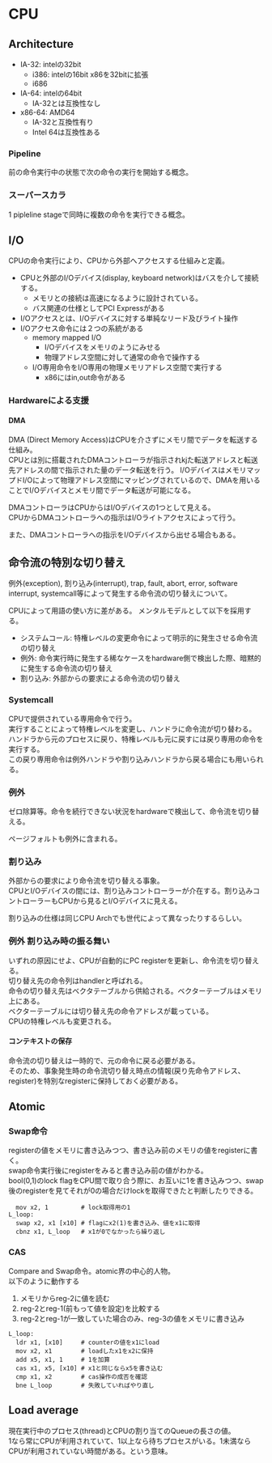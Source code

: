 # CPU

## Architecture

* IA-32: intelの32bit
  * i386: intelの16bit x86を32bitに拡張
  * i686
* IA-64: intelの64bit
  * IA-32とは互換性なし
* x86-64: AMD64
  * IA-32と互換性有り
  * Intel 64は互換性ある

### Pipeline

前の命令実行中の状態で次の命令の実行を開始する概念。

### スーパースカラ

1 pipleline stageで同時に複数の命令を実行できる概念。

## I/O

CPUの命令実行により、CPUから外部へアクセスする仕組みと定義。  

* CPUと外部のI/Oデバイス(display, keyboard network)はバスを介して接続する。  
  * メモリとの接続は高速になるように設計されている。  
  * バス関連の仕様としてPCI Expressがある
* I/Oアクセスとは、I/Oデバイスに対する単純なリード及びライト操作
* I/Oアクセス命令には２つの系統がある
  * memory mapped I/O
    * I/Oデバイスをメモリのようにみせる
    * 物理アドレス空間に対して通常の命令で操作する
  * I/O専用命令をI/O専用の物理メモリアドレス空間で実行する
    * x86にはin,out命令がある

### Hardwareによる支援

#### DMA

DMA (Direct Memory Access)はCPUを介さずにメモリ間でデータを転送する仕組み。  
CPUとは別に搭載されたDMAコントローラが指示されkjた転送アドレスと転送先アドレスの間で指示された量のデータ転送を行う。  I/OデバイスはメモリマップドI/Oによって物理アドレス空間にマッピングされているので、DMAを用いることでI/Oデバイスとメモリ間でデータ転送が可能になる。

DMAコントローラはCPUからはI/Oデバイスの1つとして見える。  
CPUからDMAコントローラへの指示はI/Oライトアクセスによって行う。

また、DMAコントローラへの指示をI/Oデバイスから出せる場合もある。



## 命令流の特別な切り替え

例外(exception), 割り込み(interrupt), trap, fault, abort, error, software interrupt, systemcall等によって発生する命令流の切り替えについて。

CPUによって用語の使い方に差がある。  メンタルモデルとして以下を採用する。  

* システムコール: 特権レベルの変更命令によって明示的に発生させる命令流の切り替え
* 例外: 命令実行時に発生する稀なケースをhardware側で検出した際、暗黙的に発生する命令流の切り替え
* 割り込み: 外部からの要求による命令流の切り替え


### Systemcall

CPUで提供されている専用命令で行う。  
実行することによって特権レベルを変更し、ハンドラに命令流が切り替わる。  
ハンドラから元のプロセスに戻り、特権レベルも元に戻すには戻り専用の命令を実行する。  
この戻り専用命令は例外ハンドラや割り込みハンドラから戻る場合にも用いられる。


### 例外

ゼロ除算等。命令を続行できない状況をhardwareで検出して、命令流を切り替える。  

ページフォルトも例外に含まれる。


### 割り込み

外部からの要求により命令流を切り替える事象。  
CPUとI/Oデバイスの間には、割り込みコントローラーが介在する。割り込みコントローラーもCPUから見るとI/Oデバイスに見える。  

割り込みの仕様は同じCPU Archでも世代によって異なったりするらしい。


### 例外 割り込み時の振る舞い

いずれの原因にせよ、CPUが自動的にPC registerを更新し、命令流を切り替える。  
切り替え先の命令列はhandlerと呼ばれる。  
命令の切り替え先はベクタテーブルから供給される。ベクターテーブルはメモリ上にある。  
ベクターテーブルには切り替え先の命令アドレスが載っている。   
CPUの特権レベルも変更される。


#### コンテキストの保存

命令流の切り替えは一時的で、元の命令に戻る必要がある。  
そのため、事象発生時の命令流切り替え時点の情報(戻り先命令アドレス、register)を特別なregisterに保持しておく必要がある。


## Atomic

### Swap命令

registerの値をメモリに書き込みつつ、書き込み前のメモリの値をregisterに書く。  
swap命令実行後にregisterをみると書き込み前の値がわかる。  
bool(0,1)のlock flagをCPU間で取り合う際に、お互いに1を書き込みつつ、swap後のregisterを見てそれが0の場合だけlockを取得できたと判断したりできる。

```
  mov x2, 1         # lock取得用の1
L_loop:
  swap x2, x1 [x10] # flagにx2(1)を書き込み、値をx1に取得
  cbnz x1, L_loop   # x1が0でなかったら繰り返し
```

### CAS

Compare and Swap命令。atomic界の中心的人物。  
以下のように動作する

1. メモリからreg-2に値を読む
2. reg-2とreg-1(前もって値を設定)を比較する
3. reg-2とreg-1が一致していた場合のみ、reg-3の値をメモリに書き込み


```
L_loop:
  ldr x1, [x10]     # counterの値をx1にload
  mov x2, x1        # loadしたx1をx2に保持
  add x5, x1, 1     # 1を加算
  cas x1, x5, [x10] # x1と同じならx5を書き込む
  cmp x1, x2        # cas操作の成否を確認
  bne L_loop        # 失敗していればやり直し
```


## Load average

現在実行中のプロセス(thread)とCPUの割り当てのQueueの長さの値。  
1なら常にCPUが利用されていて、1以上なら待ちプロセスがいる。1未満ならCPUが利用されていない時間がある。という意味。
